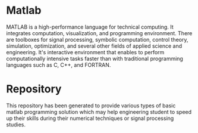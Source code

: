 # Matlab
MATLAB is a high-performance language for technical computing. It integrates computation, visualization, and programming environment. There are toolboxes for signal processing, symbolic computation, control theory, simulation, optimization, and several other fields of applied science and engineering. It's interactive environment that enables to perform computationally intensive tasks faster than with traditional programming languages such as C, C++, and FORTRAN.

# Repository 
This repository has been generated to provide various types of basic matlab programming solution which may help engineering student to speed up their skills during their numerical techniques or signal processing studies.

